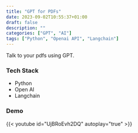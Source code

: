 ```yaml
---
title: "GPT for PDFs"
date: 2023-09-02T10:55:37+01:00
draft: false
description: ""
categories: ["GPT", "AI"]
tags: ["Python", "Openai API", "Langchain"]
---
```


Talk to your pdfs using GPT.

### Tech Stack
- Python
- Open AI
- Langchain

### Demo
{{< youtube id="UjBRoEvh2DQ" autoplay="true" >}}
